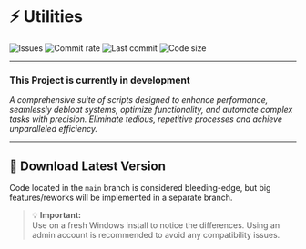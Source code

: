 # ⚡ Utilities
![Issues](https://img.shields.io/github/issues/Abscissa24/Utilities)
![Commit rate](https://img.shields.io/badge/Commit%20rate-3/month-blue)
![Last commit](https://img.shields.io/github/last-commit/Abscissa24/Utilities)
![Code size](https://img.shields.io/github/repo-size/Abscissa24/Utilities)

---

### This Project is currently in development

*A comprehensive suite of scripts designed to enhance performance, seamlessly debloat systems, optimize functionality, and automate complex tasks with precision.
Eliminate tedious, repetitive processes and achieve unparalleled efficiency.*

---

## 🚀 Download Latest Version

Code located in the `main` branch is considered bleeding-edge, but big features/reworks will be implemented in a separate branch.

> 💡 **Important:**  
> Use on a fresh Windows install to notice the differences. Using an admin account is recommended to avoid any compatibility issues.
